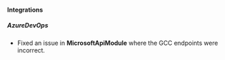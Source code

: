 
#### Integrations

##### AzureDevOps

- Fixed an issue in **MicrosoftApiModule** where the GCC endpoints were incorrect.
